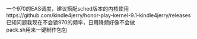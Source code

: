 一个970的EAS调度，建议搭配sched版本的内核使用https://github.com/kindle4jerry/honor-play-kernel-9.1-kindle4jerry/releases  
已知问题我现在不会锁970的频率，日用降频好像不会做  
pack.sh用来一键制作包包  
